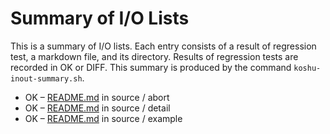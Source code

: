 # Summary of I/O Lists

This is a summary of I/O lists.
Each entry consists of a result of regression test,
a markdown file, and its directory.
Results of regression tests are recorded in OK or DIFF.
This summary is produced by the command `koshu-inout-summary.sh`.

* OK – [README.md](source/abort/README.md) in source / abort
* OK – [README.md](source/detail/README.md) in source / detail
* OK – [README.md](source/example/README.md) in source / example
